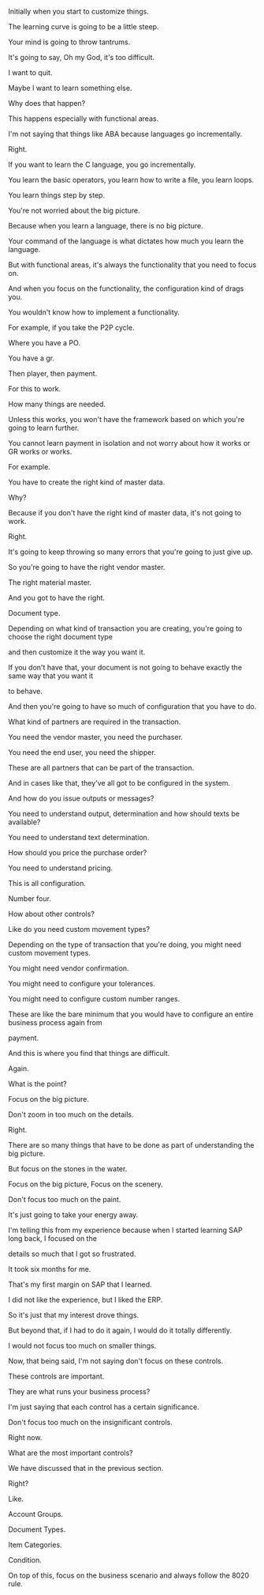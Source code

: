  
Initially when you start to customize things.

The learning curve is going to be a little steep.

Your mind is going to throw tantrums.

It's going to say, Oh my God, it's too difficult.

I want to quit.

Maybe I want to learn something else.

Why does that happen?

This happens especially with functional areas.

I'm not saying that things like ABA because languages go incrementally.

Right.

If you want to learn the C language, you go incrementally.

You learn the basic operators, you learn how to write a file, you learn loops.

You learn things step by step.

You're not worried about the big picture.

Because when you learn a language, there is no big picture.

Your command of the language is what dictates how much you learn the language.

But with functional areas, it's always the functionality that you need to focus on.

And when you focus on the functionality, the configuration kind of drags you.

You wouldn't know how to implement a functionality.

For example, if you take the P2P cycle.

Where you have a PO.

You have a gr.

Then player, then payment.

For this to work.

How many things are needed.

Unless this works, you won't have the framework based on which you're going to learn further.

You cannot learn payment in isolation and not worry about how it works or GR works or works.

For example.

You have to create the right kind of master data.

Why?

Because if you don't have the right kind of master data, it's not going to work.

Right.

It's going to keep throwing so many errors that you're going to just give up.

So you're going to have the right vendor master.

The right material master.

And you got to have the right.

Document type.

Depending on what kind of transaction you are creating, you're going to choose the right document type

and then customize it the way you want it.

If you don't have that, your document is not going to behave exactly the same way that you want it

to behave.

And then you're going to have so much of configuration that you have to do.

What kind of partners are required in the transaction.

You need the vendor master, you need the purchaser.

You need the end user, you need the shipper.

These are all partners that can be part of the transaction.

And in cases like that, they've all got to be configured in the system.

And how do you issue outputs or messages?

You need to understand output, determination and how should texts be available?

You need to understand text determination.

How should you price the purchase order?

You need to understand pricing.

This is all configuration.

Number four.

How about other controls?

Like do you need custom movement types?

Depending on the type of transaction that you're doing, you might need custom movement types.

You might need vendor confirmation.

You might need to configure your tolerances.

You might need to configure custom number ranges.

These are like the bare minimum that you would have to configure an entire business process again from

payment.

And this is where you find that things are difficult.

Again.

What is the point?

Focus on the big picture.

Don't zoom in too much on the details.

Right.

There are so many things that have to be done as part of understanding the big picture.

But focus on the stones in the water.

Focus on the big picture, Focus on the scenery.

Don't focus too much on the paint.

It's just going to take your energy away.

I'm telling this from my experience because when I started learning SAP long back, I focused on the

details so much that I got so frustrated.

It took six months for me.

That's my first margin on SAP that I learned.

I did not like the experience, but I liked the ERP.

So it's just that my interest drove things.

But beyond that, if I had to do it again, I would do it totally differently.

I would not focus too much on smaller things.

Now, that being said, I'm not saying don't focus on these controls.

These controls are important.

They are what runs your business process?

I'm just saying that each control has a certain significance.

Don't focus too much on the insignificant controls.

Right now.

What are the most important controls?

We have discussed that in the previous section.

Right?

Like.

Account Groups.

Document Types.

Item Categories.

Condition.

On top of this, focus on the business scenario and always follow the 8020 rule.